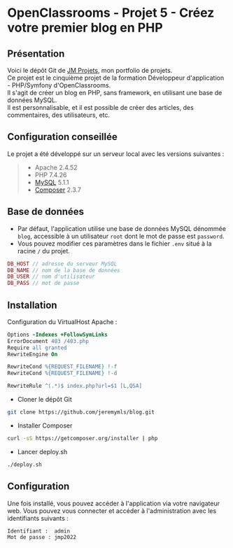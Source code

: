 # OpenClassrooms - Projet 5 - Créez votre premier blog en PHP

## Présentation

Voici le dépôt Git de [JM Projets](http://jm-projets.fr), mon portfolio de projets.  
Ce projet est le cinquième projet de la formation Développeur d'application - PHP/Symfony d'OpenClassrooms.  
Il s'agit de créer un blog en PHP, sans framework, en utilisant une base de données MySQL.  
Il est personnalisable, et il est possible de créer des articles, des commentaires, des utilisateurs, etc.

## Configuration conseillée

Le projet a été développé sur un serveur local avec les versions suivantes :

> - Apache 2.4.52
> - PHP 7.4.26
> - [MySQL](https://openclassrooms.com/fr/courses/918836-concevez-votre-site-web-avec-php-et-mysql/913893-mettez-en-place-une-base-de-donnees-avec-phpmyadmin) 5.1.1
> - [Composer](https://getcomposer.org/) 2.3.7

<!-- Le projet a été déployé sur un VPS avec les versions suivantes :
>- Apache 2.4.52
>- PHP 7.4.26
>- [MySQL](https://openclassrooms.com/fr/courses/918836-concevez-votre-site-web-avec-php-et-mysql/913893-mettez-en-place-une-base-de-donnees-avec-phpmyadmin) 5.1.1
>- [Composer](https://getcomposer.org/) 2.3.7 -->

## Base de données

- Par défaut, l'application utilise une base de données MySQL dénommée `blog`, accessible à un utilisateur `root` dont le mot de passe est `password`.
- Vous pouvez modifier ces paramètres dans le fichier `.env` situé à la racine `/` du projet.

```php
DB_HOST // adresse du serveur MySQL
DB_NAME // nom de la base de données
DB_USER // nom d'utilisateur
DB_PASS // mot de passe
```

## Installation

Configuration du VirtualHost Apache :

```apache
Options -Indexes +FollowSymLinks
ErrorDocument 403 /403.php
Require all granted
RewriteEngine On

RewriteCond %{REQUEST_FILENAME} !-f
RewriteCond %{REQUEST_FILENAME} !-d

RewriteRule ^(.*)$ index.php?url=$1 [L,QSA]
```

- Cloner le dépôt Git

```bash
git clone https://github.com/jeremymls/blog.git
```

- Installer Composer

```bash
curl -sS https://getcomposer.org/installer | php
```

- Lancer deploy.sh

```bash
./deploy.sh
```

## Configuration

Une fois installé, vous pouvez accéder à l'application via votre navigateur web.
Vous pouvez vous connecter et accéder à l'administration avec les identifiants suivants :

```bash
Identifiant :  admin
Mot de passe : jmp2022
```
